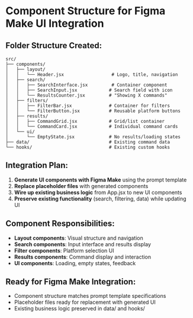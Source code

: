 # Component Structure for Figma Make UI Integration

## Folder Structure Created:

```
src/
├── components/
│   ├── layout/
│   │   └── Header.jsx                  # Logo, title, navigation
│   ├── search/
│   │   ├── SearchInterface.jsx         # Container component
│   │   ├── SearchInput.jsx            # Search field with icon
│   │   └── ResultsCounter.jsx         # "Showing X commands"
│   ├── filters/
│   │   ├── FilterBar.jsx              # Container for filters
│   │   └── FilterButton.jsx           # Reusable platform buttons
│   ├── results/
│   │   ├── CommandGrid.jsx            # Grid/list container
│   │   └── CommandCard.jsx            # Individual command cards
│   └── ui/
│       └── EmptyState.jsx             # No results/loading states
├── data/                              # Existing command data
└── hooks/                             # Existing custom hooks
```

## Integration Plan:

1. **Generate UI components with Figma Make** using the prompt template
2. **Replace placeholder files** with generated components
3. **Wire up existing business logic** from App.jsx to new UI components
4. **Preserve existing functionality** (search, filtering, data) while updating UI

## Component Responsibilities:

- **Layout components**: Visual structure and navigation
- **Search components**: Input interface and results display
- **Filter components**: Platform selection UI
- **Results components**: Command display and interaction
- **UI components**: Loading, empty states, feedback

## Ready for Figma Make Integration:
- Component structure matches prompt template specifications
- Placeholder files ready for replacement with generated UI
- Existing business logic preserved in data/ and hooks/
